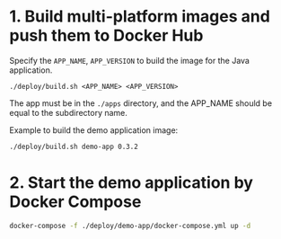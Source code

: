 
# 1. Build multi-platform images and push them to Docker Hub
Specify the `APP_NAME`, `APP_VERSION` to build the image for the Java application.
```
./deploy/build.sh <APP_NAME> <APP_VERSION>
```
The app must be in the `./apps` directory, and the APP_NAME should be equal to the subdirectory name.

Example to build the demo application image:
```bash
./deploy/build.sh demo-app 0.3.2
```

# 2. Start the demo application by Docker Compose
```bash
docker-compose -f ./deploy/demo-app/docker-compose.yml up -d
```